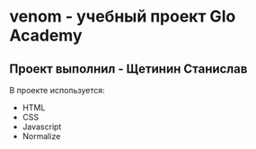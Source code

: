 # venom - учебный проект Glo Academy
## Проект выполнил - Щетинин Станислав

В проекте используется:
- HTML
- CSS
- Javascript
- Normalize
